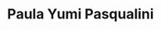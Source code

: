 ---
title: Paula Yumi Pasqualini
layout: fellow
img: https://avatars.githubusercontent.com/u/52749105?v=4
location: berlin, DE
email: x@x.x
linkedin: xx
twitter: xx
github: https://github.com/pypas
description: xx
university: xx
interests: xx
programming-languages: xx
---